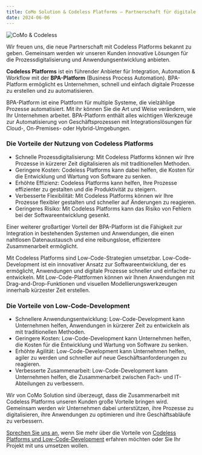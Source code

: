```yaml
---
title: CoMo Solution & Codeless Platforms – Partnerschaft für digitale Prozessoptimierung
date: 2024-06-06
---
```


![CoMo & Codeless](/notes/2024-06-06.png)

Wir freuen uns, die neue Partnerschaft mit Codeless Platforms bekannt zu geben. Gemeinsam werden wir unseren Kunden innovative Lösungen für die Prozessdigitalisierung und Anwendungsentwicklung anbieten.

**Codeless Platforms** ist ein führender Anbieter für Integration, Automation & Workflow mit der **BPA-Platform** (Business Process Automation). BPA-Platform ermöglicht es Unternehmen, schnell und einfach digitale Prozesse zu erstellen und zu automatisieren.

BPA-Platform ist eine Plattform für multiple Systeme, die vielzählige Prozesse automatisiert. Mit ihr können Sie die Art und Weise verändern, wie Ihr Unternehmen arbeitet. BPA-Platform enthält alles wichtigen Werkzeuge zur Automatisierung von Geschäftsprozessen mit Integrationslösungen für Cloud-, On-Premises- oder Hybrid-Umgebungen.

### Die Vorteile der Nutzung von Codeless Platforms

- Schnelle Prozessdigitalisierung: Mit Codeless Platforms können wir Ihre Prozesse in kürzerer Zeit digitalisieren als mit traditionellen Methoden.
- Geringere Kosten: Codeless Platforms kann dabei helfen, die Kosten für die Entwicklung und Wartung von Software zu senken.
- Erhöhte Effizienz: Codeless Platforms kann helfen, Ihre Prozesse effizienter zu gestalten und die Produktivität zu steigern.
- Verbesserte Flexibilität: Mit Codeless Platforms können wir Ihre Prozesse flexibler gestalten und schneller auf Änderungen zu reagieren.
- Geringeres Risiko: Mit Codeless Platforms kann das Risiko von Fehlern bei der Softwareentwicklung gesenkt.

Einer weiterer großartiger Vorteil der BPA-Platform ist die Fähigkeit zur Integration in bestehenden Systemen und Anwendungen, die einen nahtlosen Datenaustausch und eine reibungslose, effizientere Zusammenarbeit ermöglicht.

Mit Codeless Platforms sind Low-Code-Strategien umsetzbar. Low-Code-Development ist ein innovativer Ansatz zur Softwareentwicklung, der es ermöglicht, Anwendungen und digitale Prozesse schneller und einfacher zu entwickeln. Mit Low-Code-Plattformen können wir Ihnen Anwendungen mit Drag-and-Drop-Funktionen und visuellen Modellierungswerkzeugen innerhalb kürzester Zeit erstellen.

### Die Vorteile von Low-Code-Development

- Schnellere Anwendungsentwicklung: Low-Code-Development kann Unternehmen helfen, Anwendungen in kürzerer Zeit zu entwickeln als mit traditionellen Methoden.
- Geringere Kosten: Low-Code-Development kann Unternehmen helfen, die Kosten für die Entwicklung und Wartung von Software zu senken.
- Erhöhte Agilität: Low-Code-Development kann Unternehmen helfen, agiler zu werden und schneller auf neue Geschäftsanforderungen zu reagieren.
- Verbesserte Zusammenarbeit: Low-Code-Development kann Unternehmen helfen, die Zusammenarbeit zwischen Fach- und IT-Abteilungen zu verbessern.

Wir von CoMo Solution sind überzeugt, dass die Zusammenarbeit mit Codeless Platforms unseren Kunden große Vorteile bringen wird. Gemeinsam werden wir Unternehmen dabei unterstützen, ihre Prozesse zu digitalisieren, ihre Anwendungen zu optimieren und ihre Geschäftsabläufe zu verbessern.

[Sprechen Sie uns an](#contact), wenn Sie mehr über die Vorteile von [Codeless Platforms und Low-Code-Development](/portfolio/products/codeless) erfahren möchten oder Sie Ihr Projekt mit uns umsetzen wollen.
